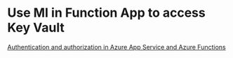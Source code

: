 # Use MI in Function App to access Key Vault

[Authentication and authorization in Azure App Service and Azure Functions](https://docs.microsoft.com/en-us/azure/app-service/overview-authentication-authorization)

